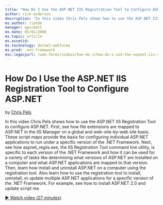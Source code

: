 ```yaml
---
title: "How Do I Use the ASP.NET IIS Registration Tool to Configure ASP.NET | Microsoft Docs"
author: rick-anderson
description: "In this video Chris Pels shows how to use the ASP.NET IIS Registration Tool to configure ASP.NET. First, see how file extensions are mapped to ASP.NET in the..."
ms.author: riande
manager: wpickett
ms.date: 05/01/2008
ms.topic: article
ms.assetid: 
ms.technology: dotnet-webforms
ms.prod: .net-framework
msc.legacyurl: /web-forms/videos/how-do-i/how-do-i-use-the-aspnet-iis-registration-tool-to-configure-aspnet
---
```

How Do I Use the ASP.NET IIS Registration Tool to Configure ASP.NET
====================
by [Chris Pels](https://twitter.com/chrispels)

In this video Chris Pels shows how to use the ASP.NET IIS Registration Tool to configure ASP.NET. First, see how file extensions are mapped to ASP.NET in the IIS Manager on a global and web-site-by-web site basis. These script maps provide the basis for configuring individual ASP.NET applications to run under a specific version of the .NET Framework. Next, see how aspnet\_regiis.exe, the IIS Registration Tool command line utility, is specific to each version of the .NET Framework and how it can be used for a variety of tasks like determining what versions of ASP.NET are installed on a computer and what ASP.NET applications are mapped to that version. Then, learn how install and uninstall ASP.NET on a computer using the registration tool. Also learn how to use the registration tool to install, uninstall, or update multiple ASP.NET applications for a specific version of the .NET Framework. For example, see how to install ASP.NET 2.0 and update script ma

[&#9654; Watch video (27 minutes)](https://channel9.msdn.com/Blogs/ASP-NET-Site-Videos/how-do-i-use-the-aspnet-iis-registration-tool-to-configure-aspnet)
